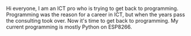 Hi everyone,
I am an ICT pro who is trying to get back to programming. Programming was the reason for a career in ICT, but when the years pass the consulting took over. 
Now it's time to get back to programming.
My current programming is mostly Python on ESP8266.
